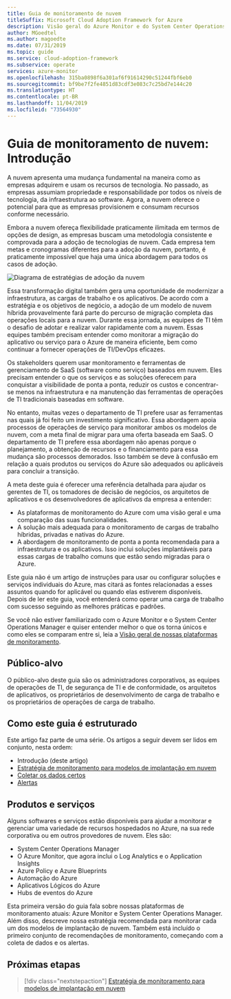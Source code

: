 ```yaml
---
title: Guia de monitoramento de nuvem
titleSuffix: Microsoft Cloud Adoption Framework for Azure
description: Visão geral do Azure Monitor e do System Center Operations Manager
author: MGoedtel
ms.author: magoedte
ms.date: 07/31/2019
ms.topic: guide
ms.service: cloud-adoption-framework
ms.subservice: operate
services: azure-monitor
ms.openlocfilehash: 315ba0898f6a301af6f91614290c51244fbf6eb0
ms.sourcegitcommit: bf9be7f2fe4851d83cdf3e083c7c25bd7e144c20
ms.translationtype: HT
ms.contentlocale: pt-BR
ms.lasthandoff: 11/04/2019
ms.locfileid: "73564930"
---
```

# <a name="cloud-monitoring-guide-introduction"></a>Guia de monitoramento de nuvem: Introdução

A nuvem apresenta uma mudança fundamental na maneira como as empresas adquirem e usam os recursos de tecnologia. No passado, as empresas assumiam propriedade e responsabilidade por todos os níveis de tecnologia, da infraestrutura ao software. Agora, a nuvem oferece o potencial para que as empresas provisionem e consumam recursos conforme necessário.

Embora a nuvem ofereça flexibilidade praticamente ilimitada em termos de opções de design, as empresas buscam uma metodologia consistente e comprovada para a adoção de tecnologias de nuvem. Cada empresa tem metas e cronogramas diferentes para a adoção da nuvem, portanto, é praticamente impossível que haja uma única abordagem para todos os casos de adoção.

![Diagrama de estratégias de adoção da nuvem](./media/monitoring-management-guidance-cloud-and-on-premises/introduction-cloud-adoption.png)

Essa transformação digital também gera uma oportunidade de modernizar a infraestrutura, as cargas de trabalho e os aplicativos. De acordo com a estratégia e os objetivos de negócio, a adoção de um modelo de nuvem híbrida provavelmente fará parte do percurso de migração completa das operações locais para a nuvem. Durante essa jornada, as equipes de TI têm o desafio de adotar e realizar valor rapidamente com a nuvem. Essas equipes também precisam entender como monitorar a migração do aplicativo ou serviço para o Azure de maneira eficiente, bem como continuar a fornecer operações de TI/DevOps eficazes.

Os stakeholders querem usar monitoramento e ferramentas de gerenciamento de SaaS (software como serviço) baseados em nuvem. Eles precisam entender o que os serviços e as soluções oferecem para conquistar a visibilidade de ponta a ponta, reduzir os custos e concentrar-se menos na infraestrutura e na manutenção das ferramentas de operações de TI tradicionais baseadas em software.

No entanto, muitas vezes o departamento de TI prefere usar as ferramentas nas quais já foi feito um investimento significativo. Essa abordagem apoia processos de operações de serviço para monitorar ambos os modelos de nuvem, com a meta final de migrar para uma oferta baseada em SaaS. O departamento de TI prefere essa abordagem não apenas porque o planejamento, a obtenção de recursos e o financiamento para essa mudança são processos demorados. Isso também se deve à confusão em relação a quais produtos ou serviços do Azure são adequados ou aplicáveis para concluir a transição.

A meta deste guia é oferecer uma referência detalhada para ajudar os gerentes de TI, os tomadores de decisão de negócios, os arquitetos de aplicativos e os desenvolvedores de aplicativos da empresa a entender:

* As plataformas de monitoramento do Azure com uma visão geral e uma comparação das suas funcionalidades.
* A solução mais adequada para o monitoramento de cargas de trabalho híbridas, privadas e nativas do Azure.
* A abordagem de monitoramento de ponta a ponta recomendada para a infraestrutura e os aplicativos. Isso inclui soluções implantáveis para essas cargas de trabalho comuns que estão sendo migradas para o Azure.

Este guia não é um artigo de instruções para usar ou configurar soluções e serviços individuais do Azure, mas citará as fontes relacionadas a esses assuntos quando for aplicável ou quando elas estiverem disponíveis. Depois de ler este guia, você entenderá como operar uma carga de trabalho com sucesso seguindo as melhores práticas e padrões.

Se você não estiver familiarizado com o Azure Monitor e o System Center Operations Manager e quiser entender melhor o que os torna únicos e como eles se comparam entre si, leia a [Visão geral de nossas plataformas de monitoramento](./platform-overview.md).

## <a name="audience"></a>Público-alvo

O público-alvo deste guia são os administradores corporativos, as equipes de operações de TI, de segurança de TI e de conformidade, os arquitetos de aplicativos, os proprietários de desenvolvimento de carga de trabalho e os proprietários de operações de carga de trabalho.

## <a name="how-this-guide-is-structured"></a>Como este guia é estruturado

Este artigo faz parte de uma série. Os artigos a seguir devem ser lidos em conjunto, nesta ordem:

* Introdução (deste artigo)
* [Estratégia de monitoramento para modelos de implantação em nuvem](./cloud-models-monitor-overview.md)
* [Coletar os dados certos](./data-collection.md)
* [Alertas](./alerting.md)

## <a name="products-and-services"></a>Produtos e serviços

Alguns softwares e serviços estão disponíveis para ajudar a monitorar e gerenciar uma variedade de recursos hospedados no Azure, na sua rede corporativa ou em outros provedores de nuvem. Eles são:

* System Center Operations Manager
* O Azure Monitor, que agora inclui o Log Analytics e o Application Insights
* Azure Policy e Azure Blueprints
* Automação do Azure
* Aplicativos Lógicos do Azure
* Hubs de eventos do Azure

Esta primeira versão do guia fala sobre nossas plataformas de monitoramento atuais: Azure Monitor e System Center Operations Manager. Além disso, descreve nossa estratégia recomendada para monitorar cada um dos modelos de implantação de nuvem. Também está incluído o primeiro conjunto de recomendações de monitoramento, começando com a coleta de dados e os alertas.

## <a name="next-steps"></a>Próximas etapas

> [!div class="nextstepaction"]
> [Estratégia de monitoramento para modelos de implantação em nuvem](./cloud-models-monitor-overview.md)
